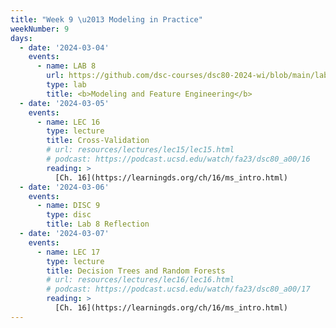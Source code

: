 ```yaml
---
title: "Week 9 \u2013 Modeling in Practice"
weekNumber: 9
days:
  - date: '2024-03-04'
    events:
      - name: LAB 8
        url: https://github.com/dsc-courses/dsc80-2024-wi/blob/main/labs/lab08/lab.ipynb
        type: lab
        title: <b>Modeling and Feature Engineering</b>
  - date: '2024-03-05'
    events:
      - name: LEC 16
        type: lecture
        title: Cross-Validation
        # url: resources/lectures/lec15/lec15.html
        # podcast: https://podcast.ucsd.edu/watch/fa23/dsc80_a00/16
        reading: >
          [Ch. 16](https://learningds.org/ch/16/ms_intro.html)
  - date: '2024-03-06'
    events:
      - name: DISC 9
        type: disc
        title: Lab 8 Reflection
  - date: '2024-03-07'
    events:
      - name: LEC 17
        type: lecture
        title: Decision Trees and Random Forests
        # url: resources/lectures/lec16/lec16.html
        # podcast: https://podcast.ucsd.edu/watch/fa23/dsc80_a00/17
        reading: >
          [Ch. 16](https://learningds.org/ch/16/ms_intro.html)
---
```

